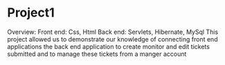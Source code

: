 # Project1
Overview: 
Front end: Css, Html
Back end: Servlets, Hibernate, MySql
This project allowed us to demonstrate our knowledge of connecting front end applications the back end application
to create monitor and edit tickets submitted and to manage these tickets from a manger account

